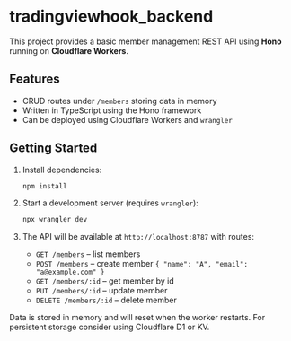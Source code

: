 # tradingviewhook_backend

This project provides a basic member management REST API using **Hono** running on **Cloudflare Workers**.

## Features

- CRUD routes under `/members` storing data in memory
- Written in TypeScript using the Hono framework
- Can be deployed using Cloudflare Workers and `wrangler`

## Getting Started

1. Install dependencies:

   ```bash
   npm install
   ```

2. Start a development server (requires `wrangler`):

   ```bash
   npx wrangler dev
   ```

3. The API will be available at `http://localhost:8787` with routes:
   - `GET /members` – list members
   - `POST /members` – create member `{ "name": "A", "email": "a@example.com" }`
   - `GET /members/:id` – get member by id
   - `PUT /members/:id` – update member
   - `DELETE /members/:id` – delete member

Data is stored in memory and will reset when the worker restarts. For persistent storage consider using Cloudflare D1 or KV.
